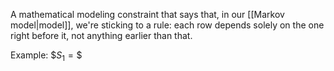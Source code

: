 A mathematical modeling constraint that says that, in our [[Markov model|model]], we're sticking to a rule: each row depends solely on the one right before it, not anything earlier than that.

Example:
$$S_1 = \$$